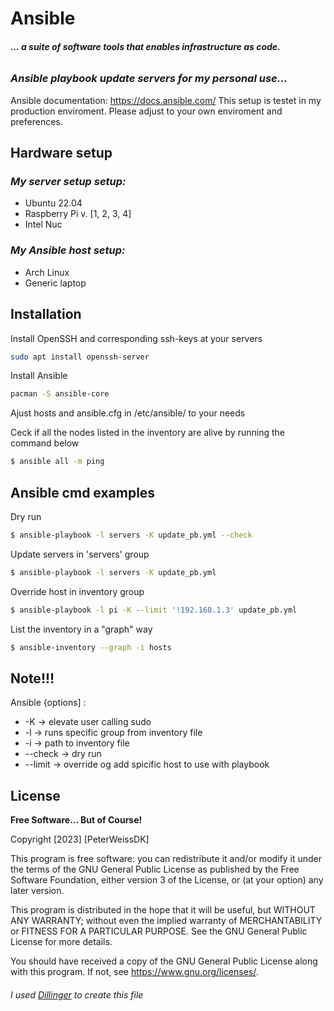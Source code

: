 # Ansible
###### __... a suite of software tools that enables infrastructure as code.__
### _Ansible playbook update servers for my personal use..._



Ansible documentation: https://docs.ansible.com/
This setup is testet in my production enviroment. Please adjust to your own enviroment and preferences.

## Hardware setup

### _My server setup setup:_
- Ubuntu 22.04
- Raspberry Pi v. [1, 2, 3, 4]
- Intel Nuc

### _My Ansible host setup:_
- Arch Linux
- Generic laptop

## Installation

Install OpenSSH and corresponding ssh-keys at your servers

```sh
sudo apt install openssh-server
```

Install Ansible

```sh
pacman -S ansible-core
```

Ajust hosts and ansible.cfg in /etc/ansible/ to your needs

Ceck if all the nodes listed in the inventory are alive by running the command below

```sh
$ ansible all -m ping
```

## Ansible cmd examples
Dry run
```sh
$ ansible-playbook -l servers -K update_pb.yml --check
```
Update servers in 'servers' group
```sh
$ ansible-playbook -l servers -K update_pb.yml
```
Override host in inventory group
```sh
$ ansible-playbook -l pi -K --limit '!192.168.1.3' update_pb.yml
```
List the inventory in a "graph" way
```sh
$ ansible-inventory --graph -i hosts
```

## Note!!!

Ansible {options] :
- -K -> elevate user calling sudo
- -l -> runs specific group from inventory file
- -i -> path to inventory file
- --check -> dry run
- --limit -> override og add spicific host to use with playbook

## License


**Free Software... But of Course!**

Copyright [2023] [PeterWeissDK]

This program is free software: you can redistribute it and/or modify it under the terms of the GNU General Public License as published by the Free Software Foundation, either version 3 of the License, or (at your option) any later version.

This program is distributed in the hope that it will be useful, but WITHOUT ANY WARRANTY; without even the implied warranty of MERCHANTABILITY or FITNESS FOR A PARTICULAR PURPOSE. See the GNU General Public License for more details.

You should have received a copy of the GNU General Public License along with this program. If not, see <https://www.gnu.org/licenses/>.

###### _I used [Dillinger](https://dillinger.io) to create this file_

[//]: # (misc. -comments)

